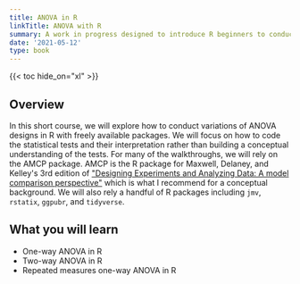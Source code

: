 ```yaml
---
title: ANOVA in R
linkTitle: ANOVA with R
summary: A work in progress designed to introduce R beginners to conducting ANOVA tests in R.
date: '2021-05-12'
type: book
---
```


{{< toc hide_on="xl" >}}

## Overview
In this short course, we will explore how to conduct variations of ANOVA designs in R with freely available packages. We will focus on how to code the statistical tests and their interpretation rather than building a conceptual understanding of the tests. For many of the walkthroughs, we will rely on the AMCP package. AMCP is the R package for Maxwell, Delaney, and Kelley's 3rd edition of ["Designing Experiments and Analyzing Data: A model comparison perspective"](https://designingexperiments.com/) which is what I recommend for a conceptual background. We will also rely a handful of R packages including `jmv`, `rstatix`, `ggpubr`, and `tidyverse`.

## What you will learn
- One-way ANOVA in R
- Two-way ANOVA in R
- Repeated measures one-way ANOVA in R



<!--## Course Modules


{{< list_children >}}
 -->
<!-- ## Meet your instructor
{{< mention "admin" >}}

## FAQs
{{< spoiler text="Are there prerequisites?" >}}
There are no prequisites, but a background in upper division or graduate level statistics will come in handy.
{{< /spoiler >}}

{{< spoiler text="How often do the courses run?" >}}
Continuously, at your own pace.
{{< /spoiler >}} -->

<!--
{{< cta cta_text="Begin the course" cta_link="/courses/rstats/2021-04-24-one-way-anova/index.markdown" >}}
-->